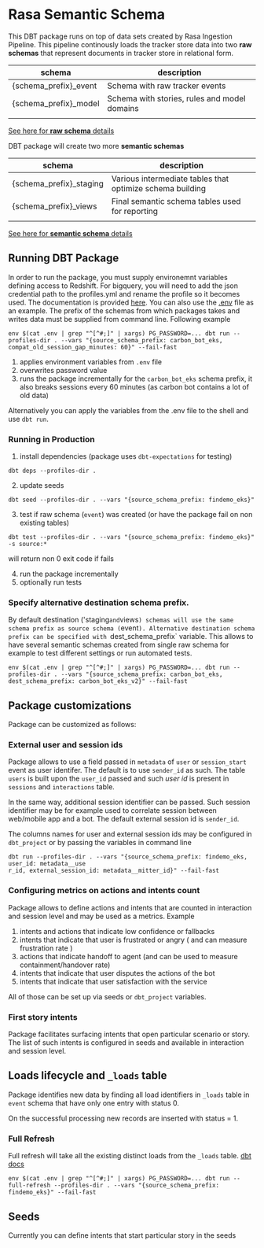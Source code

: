 # Rasa Semantic Schema
This DBT package runs on top of data sets created by Rasa Ingestion Pipeline. This pipeline continously loads the tracker store data into two **raw schemas** that represent documents in tracker store in relational form.

| schema                | description                                  |
| --------------------- | -------------------------------------------- |
| {schema_prefix}_event | Schema with raw tracker events               |
| {schema_prefix}_model | Schema with stories, rules and model domains |
|                       |                                              |

[See here for **raw schema** details](README_RAW_SCHEMA.md)


DBT package will create two more **semantic schemas**

| schema                  | description                                               |
| ----------------------- | --------------------------------------------------------- |
| {schema_prefix}_staging | Various intermediate tables that optimize schema building |
| {schema_prefix}_views   | Final semantic schema tables used for reporting           |
|                         |                                                           |

[See here for **semantic schema** details](README_SCHEMA.md)

## Running DBT Package
In order to run the package, you must supply environemnt variables defining access to Redshift. 
For bigquery, you will need to add the json credential path to the profiles.yml and rename the profile so it becomes used.
The documentation is provided [here](https://github.com/scale-vector/rasa_data_ingestion_deployment/blob/master/autopoiesis/DEPLOYMENT.md#redshift-access). You can also use the [.env](.env) file as an example.
The prefix of the schemas from which packages takes and writes data must be supplied from command line.
Following example
```
env $(cat .env | grep "^[^#;]" | xargs) PG_PASSWORD=... dbt run --profiles-dir . --vars "{source_schema_prefix: carbon_bot_eks, compat_old_session_gap_minutes: 60}" --fail-fast
```
1. applies environment variables from `.env` file
2. overwrites password value
3. runs the package incrementally for the `carbon_bot_eks` schema prefix, it also breaks sessions every 60 minutes (as carbon bot contains a lot of old data)

Alternatively you can apply the variables from the .env file to the shell and use `dbt run`.

### Running in Production
1. install dependencies (package uses `dbt-expectations` for testing)
```
dbt deps --profiles-dir .
```
2. update seeds
```
dbt seed --profiles-dir . --vars "{source_schema_prefix: findemo_eks}"
```
3. test if raw schema (`event`) was created (or have the package fail on non existing tables)
```
dbt test --profiles-dir . --vars "{source_schema_prefix: findemo_eks}" -s source:*
```
will return non 0 exit code if fails

4. run the package incrementally
5. optionally run tests

### Specify alternative destination schema prefix.
By default destination ('staging` and `views`) schemas will use the same schema prefix as source schema (`event`). Alternative destination schema prefix can be specified with `dest_schema_prefix` variable. This allows to have several semantic schemas created from single raw schema for example to test different settings or run automated tests.
```
env $(cat .env | grep "^[^#;]" | xargs) PG_PASSWORD=... dbt run --profiles-dir . --vars "{source_schema_prefix: carbon_bot_eks, dest_schema_prefix: carbon_bot_eks_v2}" --fail-fast
```
## Package customizations
Package can be customized as follows:

### External user and session ids
Package allows to use a field passed in `metadata` of `user` or `session_start` event as user identifer. The default is to use `sender_id` as such. The table `users` is built upon the `user_id` passed and such *user id* is present in `sessions` and `interactions` table.

In the same way, additional session identifier can be passed. Such session identifier may be for example used to correlate session between web/mobile app and a bot. The default external session id is `sender_id`.

The columns names for user and external session ids may be configured in `dbt_project` or by passing the variables in command line

```
dbt run --profiles-dir . --vars "{source_schema_prefix: findemo_eks, user_id: metadata__use
r_id, external_session_id: metadata__mitter_id}" --fail-fast
```

### Configuring metrics on actions and intents count
Package allows to define actions and intents that are counted in interaction and session level and may be used as a metrics. Example

1. intents and actions that indicate low confidence or fallbacks
2. intents that indicate that user is frustrated or angry ( and can measure frustration rate )
3. actions that indicate handoff to agent (and can be used to measure containment/handover rate)
4. intents that indicate that user disputes the actions of the bot
5. intents that indicate that user satisfaction with the service

All of those can be set up via seeds or `dbt_project` variables.

### First story intents
Package facilitates surfacing intents that open particular scenario or story. The list of such intents is configured in seeds and available in interaction and session level.

## Loads lifecycle and `_loads` table
Package identifies new data by finding all load identifiers in `_loads` table in `event` schema that have only one entry with status 0.

On the successful processing new records are inserted with status = 1.

### Full Refresh
Full refresh will take all the existing distinct loads from the `_loads` table.
[dbt docs](https://docs.getdbt.com/docs/building-a-dbt-project/building-models/configuring-incremental-models#what-if-the-columns-of-my-incremental-model-change)
```
env $(cat .env | grep "^[^#;]" | xargs) PG_PASSWORD=... dbt run --full-refresh --profiles-dir . --vars "{source_schema_prefix: findemo_eks}" --fail-fast
```
## Seeds
Currently you can define intents that start particular story in the seeds